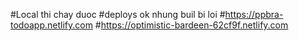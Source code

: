 #Local thi chay duoc
#deploys ok nhung buil bi loi
#https://ppbra-todoapp.netlify.com
#https://optimistic-bardeen-62cf9f.netlify.com
